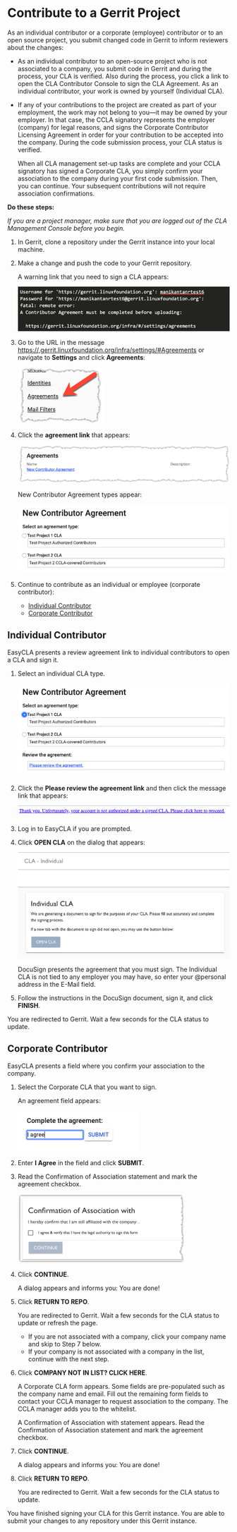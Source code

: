 # Contribute to a Gerrit Project

As an individual contributor or a corporate \(employee\) contributor or to an open source project, you submit changed code in Gerrit to inform reviewers about the changes:

* As an individual contributor to an open-source project who is not associated to a company, you submit code in Gerrit and during the process, your CLA is verified. Also during the process, you click a link to open the CLA Contributor Console to sign the CLA Agreement. As an individual contributor, your work is owned by yourself \(Individual CLA\).
* If any of your contributions to the project are created as part of your employment, the work may not belong to you—it may be owned by your employer. In that case, the CCLA signatory represents the employer \(company\) for legal reasons, and signs the Corporate Contributor Licensing Agreement in order for your contribution to be accepted into the company. During the code submission process, your CLA status is verified.

  When all CLA management set-up tasks are complete and your CCLA signatory has signed a Corporate CLA, you simply confirm your association to the company during your first code submission. Then, you can continue. Your subsequent contributions will not require association confirmations.

**Do these steps:**

_If you are a project manager, make sure that you are logged out of the CLA Management Console before you begin._

1. In Gerrit, clone a repository under the Gerrit instance into your local machine.
2. Make a change and push the code to your Gerrit repository.

   A warning link that you need to sign a CLA appears:

   ![Gerrit Warning Link](../../.gitbook/assets/cla-gerrit-sign-a-cla.png)

3. Go to the URL in the message [https://,gerrit.linuxfoundation.org/infra/settings/\#Agreements](https://,gerrit.linuxfoundation.org/infra/settings/#Agreements) or navigate to **Settings** and click **Agreements**:

   ![Gerrit Agreements](../../.gitbook/assets/cla-gerrit-agreements-option.png)

4. Click the **agreement link** that appears:

   ![Gerrit Agreements](../../.gitbook/assets/cla-gerrit-agreements.png)

   New Contributor Agreement types appear:

   ![Gerrit New Contributor Agreement](../../.gitbook/assets/cla-gerrit-new-contributor-agreement.png)

5. Continue to contribute as an individual or employee \(corporate contributor\):
   * [Individual Contributor](contribute-to-a-gerrit-project.md#individual-contributor)
   * [Corporate Contributor](contribute-to-a-gerrit-project.md#corporate-contributor)

## Individual Contributor

EasyCLA presents a review agreement link to individual contributors to open a CLA and sign it.

1. Select an individual CLA type.

   ![New Contributor Agreement](../../.gitbook/assets/cla-gerrit-icla-type.png)

2. Click the **Please review the agreement link** and then click the message link that appears:

   ![Gerrit Sign ICLA Link](../../.gitbook/assets/cla-gerrit-icla-proceed-to-sign-cla.png)

3. Log in to EasyCLA if you are prompted.
4. Click **OPEN CLA** on the dialog that appears:

   ![Gerrit Open CLA](../../.gitbook/assets/cla-gerrit-individual-cla-open-cla.png)

   DocuSign presents the agreement that you must sign. The Individual CLA is not tied to any employer you may have, so enter your @personal address in the E-Mail field.

5. Follow the instructions in the DocuSign document, sign it, and click **FINISH**.

You are redirected to Gerrit. Wait a few seconds for the CLA status to update.

## Corporate Contributor

EasyCLA presents a field where you confirm your association to the company.

1. Select the Corporate CLA that you want to sign.

   An agreement field appears:

   ![Gerrit Corporate CLA Agreement](../../.gitbook/assets/cla-gerrit-ccla-i-agree.png)

2. Enter **I Agree** in the field and click **SUBMIT**.
3. Read the Confirmation of Association statement and mark the agreement checkbox.

   ![Gerrit Confirmation of Association](../../.gitbook/assets/cla-gerrit-confirmation-of-association.png)

4. Click **CONTINUE**.

   A dialog appears and informs you: You are done!

5. Click **RETURN TO REPO**.

   You are redirected to Gerrit. Wait a few seconds for the CLA status to update or refresh the page.

   * If you are not associated with a company, click your company name and skip to Step 7 below.
   * If your company is not associated with a company in the list, continue with the next step.

6. Click **COMPANY NOT IN LIST? CLICK HERE**.

   A Corporate CLA form appears. Some fields are pre-populated such as the company name and email. Fill out the remaining form fields to contact your CCLA manager to request association to the company. The CCLA manager adds you to the whitelist.

   A Confirmation of Association with statement appears. Read the Confirmation of Association statement and mark the agreement checkbox.

7. Click **CONTINUE**.

   A dialog appears and informs you: You are done!

8. Click **RETURN TO REPO**.

   You are redirected to Gerrit. Wait a few seconds for the CLA status to update.

You have finished signing your CLA for this Gerrit instance. You are able to submit your changes to any repository under this Gerrit instance.

